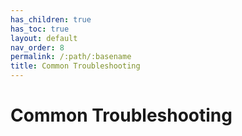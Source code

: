```yaml
---
has_children: true
has_toc: true
layout: default
nav_order: 8
permalink: /:path/:basename
title: Common Troubleshooting
---
```


# Common Troubleshooting